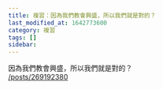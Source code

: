 ```yaml
---
title: 複習：因為我們教會興盛，所以我們就是對的？
last_modified_at: 1642773600
category: 複習
tags: []
sidebar: 
---
```


<p>因為我們教會興盛，所以我們就是對的？<br/>
<a href="/posts/269192380" target="_blank">/posts/269192380</a></p>
<p> </p>
